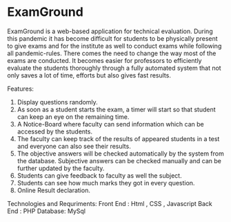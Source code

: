 # ExamGround

ExamGround is a web-based application for technical evaluation. During this pandemic it has become difficult for students to be physically present to give exams and for the institute as well to conduct exams while following all pandemic-rules. There comes the need to change the way most of the exams are conducted. It becomes easier for professors to efficiently evaluate the students thoroughly through a fully automated system that not only saves a lot of time, efforts but also gives fast results.

Features: 
1) Display questions randomly.​
2) As soon as a student starts the exam, a timer will start so that student can keep an eye on the remaining time.​
3) A Notice-Board where faculty can send information which can be accessed by the students.​
4) The faculty can keep track of the results of appeared students in a test and everyone can also see their results.​
5) The objective answers will be checked automatically by the system from the database. Subjective answers can be checked manually and can be further updated by the faculty. ​
6) Students can give feedback to faculty as well the subject. ​
7) Students can see how much marks they got in every question. ​
8) Online Result declaration.

Technologies and Requriments:
Front End :  Html , CSS , Javascript
Back End  :  PHP
Database: MySql
